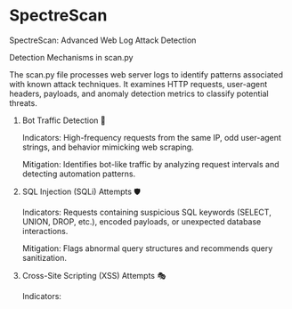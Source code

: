 # SpectreScan
SpectreScan: Advanced Web Log Attack Detection

Detection Mechanisms in scan.py

The scan.py file processes web server logs to identify patterns associated with known attack techniques. It examines HTTP requests, user-agent headers, payloads, and anomaly detection metrics to classify potential threats.
1. Bot Traffic Detection 🤖

    Indicators: High-frequency requests from the same IP, odd user-agent strings, and behavior mimicking web scraping.

    Mitigation: Identifies bot-like traffic by analyzing request intervals and detecting automation patterns.

2. SQL Injection (SQLi) Attempts 🛡

    Indicators: Requests containing suspicious SQL keywords (SELECT, UNION, DROP, etc.), encoded payloads, or unexpected database interactions.

    Mitigation: Flags abnormal query structures and recommends query sanitization.

3. Cross-Site Scripting (XSS) Attempts 🎭

    Indicators: <script> tags, JavaScript payloads within input fields, or attempts to inject executable code into web forms.

    Mitigation: Detects XSS payloads and alerts developers to tighten input validation.

4. HTTP Header Manipulation 📡

    Indicators: Tampered User-Agent, Referer, or Origin headers attempting to bypass security controls.

    Mitigation: Identifies malicious headers and recommends enforcing strict security policies.

5. Remote Code Execution (RCE) Attempts ⚠️

    Indicators: Requests containing shell commands (rm -rf, wget, curl, etc.) or attempts to execute system functions remotely.

    Mitigation: Detects execution attempts and suggests disabling unsafe functions in web applications.

6. Malicious File Upload Attempts 📂

    Indicators: Suspicious file extensions (.php, .exe, .jsp), encoded payload delivery
